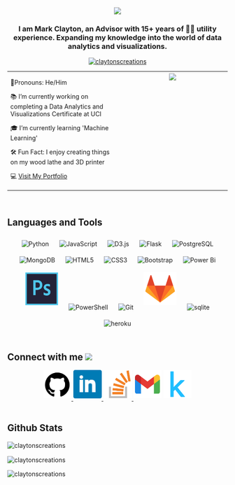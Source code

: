<div align="center">
<img src="https://komarev.com/ghpvc/?username=claytonscreations&&style=flat-square" align="center" />
</div>  

### <div align="center">I am Mark Clayton, an Advisor with 15+ years of 👷‍♂️ utility experience. Expanding my knowledge into the world of data analytics and visualizations. </div>  

<p align="center"> <a href="https://github.com/ryo-ma/github-profile-trophy"><img src="https://github-profile-trophy.vercel.app/?username=claytonscreations" alt="claytonscreations" /></a> </p>
  
<table><tr><td valign="top" width="50%">
  
👬Pronouns: He/Him  


📚 I’m currently working on completing a Data Analytics and Visualizations Certificate at UCI  
  

🎓 I’m currently learning 'Machine Learning'  
  

🛠️ Fun Fact: I enjoy creating things on my wood lathe and 3D printer  
  

💻 [Visit My Portfolio](https://claytonscreations.github.io/)  

</td><td valign="top" width="50%">

<div align="center">
<img src="https://rishavanand.github.io/static/images/greetings.gif" align="center" style="width: 100%" />
</div>  

</td></tr></table>  

<br/>  


## Languages and Tools  
<div align="center">  
<img style="margin: 10px" src="https://profilinator.rishav.dev/skills-assets/python-original.svg" alt="Python" height="75" />  
<img style="margin: 10px" src="https://profilinator.rishav.dev/skills-assets/javascript-original.svg" alt="JavaScript" height="75" />  
<img style="margin: 10px" src="https://profilinator.rishav.dev/skills-assets/d3js-original.svg" alt="D3.js" height="75" />  
<img style="margin: 10px" src="https://profilinator.rishav.dev/skills-assets/flask.png" alt="Flask" height="75" />  
<img style="margin: 10px" src="https://profilinator.rishav.dev/skills-assets/postgresql-original-wordmark.svg" alt="PostgreSQL" height="75" />  
<img style="margin: 10px" src="https://profilinator.rishav.dev/skills-assets/mongodb-original-wordmark.svg" alt="MongoDB" height="75" />  
<img style="margin: 10px" src="https://profilinator.rishav.dev/skills-assets/html5-original-wordmark.svg" alt="HTML5" height="75" />  
<img style="margin: 10px" src="https://profilinator.rishav.dev/skills-assets/css3-original-wordmark.svg" alt="CSS3" height="75" />  
<img style="margin: 10px" src="https://profilinator.rishav.dev/skills-assets/bootstrap-plain.svg" alt="Bootstrap" height="75" />  
<img style="margin: 10px" src="https://profilinator.rishav.dev/skills-assets/powerbi.png" alt="Power Bi" height="75" />  
<img style="margin: 10px" src="https://github.com/ClaytonsCreations/ClaytonsCreations/blob/main/github_icons/photoshop_icon.svg" alt="Photoshop" height="75" />  
<img style="margin: 10px" src="https://profilinator.rishav.dev/skills-assets/powershell.png" alt="PowerShell" height="75" />  
<img style="margin: 10px" src="https://profilinator.rishav.dev/skills-assets/git-scm-icon.svg" alt="Git" height="75" />  
<img style="margin: 10px" src="https://github.com/ClaytonsCreations/ClaytonsCreations/blob/main/github_icons/gitlab_logo_logos_icon.svg" alt="GitLab" height="75" /> 
<img style="margin: 10px" src="https://www.vectorlogo.zone/logos/sqlite/sqlite-icon.svg" alt="sqlite" height="75" /> 
<img style="margin: 10px" src="https://www.vectorlogo.zone/logos/heroku/heroku-icon.svg" alt="heroku" height="75" /> 

</div>   

<br/>  


## Connect with me  <img src="https://media.giphy.com/media/LnQjpWaON8nhr21vNW/giphy.gif" width="60">
<div align="center">
<a href="https://github.com/https://github.com/ClaytonsCreations" target="_blank">
<img src="https://github.com/ClaytonsCreations/ClaytonsCreations/blob/main/github_icons/github_icon.svg" alt="github" height="65" style="margin-bottom: 5px;" />
</a>
<a href="https://linkedin.com/in/https://www.linkedin.com/in/markthomasclayton/" target="_blank">
<img src="https://github.com/ClaytonsCreations/ClaytonsCreations/blob/main/github_icons/linkedin_social_icon.svg" alt="linkedin" height="65" style="margin-bottom: 5px;" />
</a>
<a href="https://stackoverflow.com/users/https://stackoverflow.com/story/claytonscreations" target="_blank">
<img src="https://github.com/ClaytonsCreations/ClaytonsCreations/blob/main/github_icons/stachoverflow_stack_icon.svg" alt="stackoverflow" height="65" style="margin-bottom: 5px;" />
</a>
<a href="mailto:claytonscreationsus@gmail.com"><img src="https://github.com/ClaytonsCreations/ClaytonsCreations/blob/main/github_icons/gmail_google_icon.png" alt="gmail" height="65" style="margin-bottom: 5px;" ></a>
<a href="https://www.kaggle.com/markclayton" target="_blank">
<img src="https://github.com/ClaytonsCreations/ClaytonsCreations/blob/main/github_icons/kaggle_logo_logos_icon.svg" alt="kaggle" height="65" style="margin-bottom: 5px;" />
</a>
</div>  
  

<br/>  


## Github Stats  

<p><img align="center" src="https://github-readme-stats.vercel.app/api/top-langs?username=claytonscreations&show_icons=true&locale=en&layout=compact" alt="claytonscreations" /></p>

<p><img align="center" src="https://github-readme-stats.vercel.app/api?username=claytonscreations&show_icons=true&locale=en" alt="claytonscreations" /></p>

<p><img align="center" src="https://github-readme-streak-stats.herokuapp.com/?user=claytonscreations&" alt="claytonscreations" /></p>
